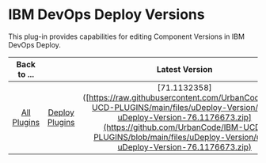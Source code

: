 
# IBM DevOps Deploy Versions

This plug-in provides capabilities for editing Component Versions in IBM DevOps Deploy.


|Back to ...||Latest Version||||
| :---: | :---: | :---: | :---: | :---: | :---: |
|[All Plugins](../../index.md)|[Deploy Plugins](../README.md)|[71.1132358]([https://raw.githubusercontent.com/UrbanCode/IBM-UCD-PLUGINS/main/files/uDeploy-Version/ucd-uDeploy-Version-76.1176673.zip](https://github.com/UrbanCode/IBM-UCD-PLUGINS/blob/main/files/uDeploy-Version/ucd-uDeploy-Version-76.1176673.zip)|[Overview](overview.md)|[Steps](steps.md)|[Downloads](downloads.md)|
